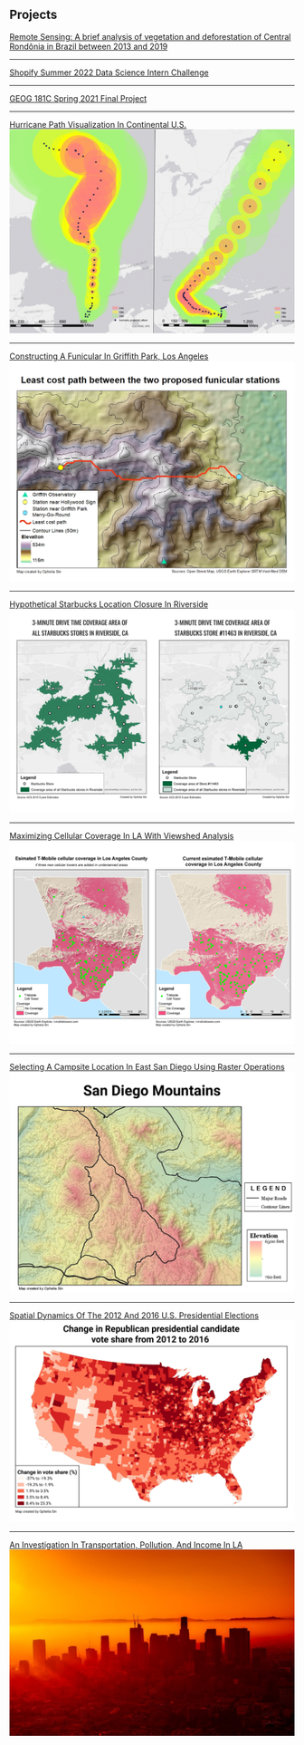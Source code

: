 ## Projects

[Remote Sensing: A brief analysis of vegetation and deforestation of Central Rondônia in Brazil between 2013 and 2019](https://docs.google.com/document/d/1JL19b8woCu2ywL6XmYvMbbs6ESDcUYtM/edit?usp=sharing&ouid=103712966335601656155&rtpof=true&sd=true)

---
[Shopify Summer 2022 Data Science Intern Challenge](https://github.com/opheliasin/shopify-summer2022-ds-challenge)

---
[GEOG 181C Spring 2021 Final Project](https://github.com/opheliasin/geog181cproject)

---

[Hurricane Path Visualization In Continental U.S.](/projects/hurricane-project)
<img src="images/project-cover/hurricane-cover.png?raw=true"/>

---
[Constructing A Funicular In Griffith Park, Los Angeles](/projects/least-cost-path-project)
<img src="images/project-cover/least-cost-path-cover.jpg?raw=true"/>

---
[Hypothetical Starbucks Location Closure In Riverside](/projects/starbucks-project)
<img src="images/project-cover/starbucks-cover.png?raw=true"/>

---
[Maximizing Cellular Coverage In LA With Viewshed Analysis](/projects/viewshed-project)
<img src="images/project-cover/viewshed-cover.png?raw=true"/>

---
[Selecting A Campsite Location In East San Diego Using Raster Operations](/projects/raster-operations-project)
<img src="images/project-cover/raster-operations-cover.jpg?raw=true"/>

---
[Spatial Dynamics Of The 2012 And 2016 U.S. Presidential Elections](/projects/spatial-dynamics-project)
<img src="images/project-cover/spatial-dynamics-cover.jpg?raw=true"/>

---
[An Investigation In Transportation, Pollution, And Income In LA](/projects/los-angeles-project)
<img src="images/project-cover/los-angeles-cover.jpg?raw=true"/>
